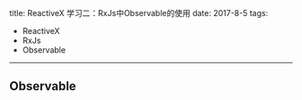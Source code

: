 title: ReactiveX 学习二：RxJs中Observable的使用
date: 2017-8-5
tags:
- ReactiveX
- RxJs
- Observable
----

## Observable 